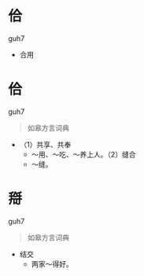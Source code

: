# 佮
guh7
- 合用

# 佮
guh7
> 如皋方言词典
- （1）共享、共奉
  - ～用、～吃、～养上人。（2）缝合
  - ～缝。

# 搿
guh7
> 如皋方言词典
- 结交
  - 两家～得好。
